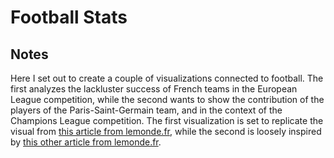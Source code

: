 # Football Stats

<!-- ## [Live Demo]() -->

## Notes

Here I set out to create a couple of visualizations connected to football. The first analyzes the lackluster success of French teams in the European League competition, while the second wants to show the contribution of the players of the Paris-Saint-Germain team, and in the context of the Champions League competition. The first visualization is set to replicate the visual from [this article from lemonde.fr](https://www.lemonde.fr/les-decodeurs/article/2018/05/04/marseille-club-francais-recordman-des-finales-europeennes-depuis-1980_5294581_4355770.html), while the second is loosely inspired by [this other article from lemonde.fr](https://www.lemonde.fr/les-decodeurs/article/2021/02/16/en-un-graphique-le-parcours-du-psg-en-ligue-des-champions_6070145_4355770.html).
